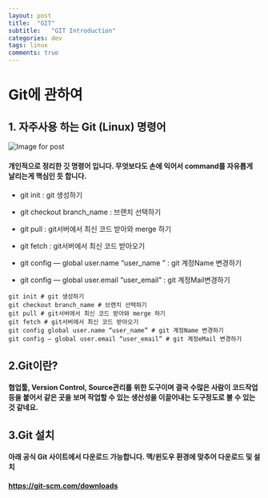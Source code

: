```yaml
---
layout: post
title:  "GIT"
subtitle:   "GIT Introduction"
categories: dev
tags: linux
comments: true
---
```

# Git에 관하여

## 1. 자주사용 하는 Git (Linux) 명령어

![Image for post](https://miro.medium.com/max/910/1*BCZkmZR1_YzDZy22Vn4uUw.png)



#### 개인적으로 정리한 깃 명령어 입니다. 무엇보다도 손에 익어서 command를 자유롭게 날리는게 핵심인 듯 합니다.

-  git init : git 생성하기

- git checkout branch_name : 브랜치 선택하기

- git pull : git서버에서 최신 코드 받아와 merge 하기

- git fetch : git서버에서 최신 코드 받아오기

- git config — global user.name “user_name ” : git 계정Name 변경하기

- git config — global user.email “user_email” : git 계정Mail변경하기

```shell
git init # git 생성하기
git checkout branch_name # 브랜치 선택하기
git pull # git서버에서 최신 코드 받아와 merge 하기
git fetch # git서버에서 최신 코드 받아오기
git config global user.name “user_name” # git 계정Name 변경하기
git config — global user.email “user_email” # git 계정eMail 변경하기
```

## 2.Git이란?

#### 협업툴, Version Control, Source관리를 위한 도구이며 결국 수많은 사람이 코드작업 등을 붙어서 같은 곳을 보며 작업할 수 있는 생산성을 이끌어내는 도구정도로 볼 수 있는 것 같네요.

## 3.Git 설치

#### 아래 공식 Git 사이트에서 다운로드 가능합니다. 맥/윈도우 환경에 맞추어 다운로드 및 설치

#### https://git-scm.com/downloads









